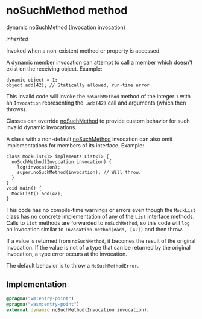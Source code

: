 


# noSuchMethod method








dynamic noSuchMethod
(Invocation invocation)

_<span class="feature">inherited</span>_



<p>Invoked when a non-existent method or property is accessed.</p>
<p>A dynamic member invocation can attempt to call a member which
doesn't exist on the receiving object. Example:</p>
<pre class="language-dart"><code class="language-dart">dynamic object = 1;
object.add(42); // Statically allowed, run-time error
</code></pre>
<p>This invalid code will invoke the <code>noSuchMethod</code> method
of the integer <code>1</code> with an <code>Invocation</code> representing the
<code>.add(42)</code> call and arguments (which then throws).</p>
<p>Classes can override <a href="../../zego_uikit_prebuilt_live_audio_room/ZIMMessageReceiptStatus/noSuchMethod.md">noSuchMethod</a> to provide custom behavior
for such invalid dynamic invocations.</p>
<p>A class with a non-default <a href="../../zego_uikit_prebuilt_live_audio_room/ZIMMessageReceiptStatus/noSuchMethod.md">noSuchMethod</a> invocation can also
omit implementations for members of its interface.
Example:</p>
<pre class="language-dart"><code class="language-dart">class MockList&lt;T&gt; implements List&lt;T&gt; {
  noSuchMethod(Invocation invocation) {
    log(invocation);
    super.noSuchMethod(invocation); // Will throw.
  }
}
void main() {
  MockList().add(42);
}
</code></pre>
<p>This code has no compile-time warnings or errors even though
the <code>MockList</code> class has no concrete implementation of
any of the <code>List</code> interface methods.
Calls to <code>List</code> methods are forwarded to <code>noSuchMethod</code>,
so this code will <code>log</code> an invocation similar to
<code>Invocation.method(#add, [42])</code> and then throw.</p>
<p>If a value is returned from <code>noSuchMethod</code>,
it becomes the result of the original invocation.
If the value is not of a type that can be returned by the original
invocation, a type error occurs at the invocation.</p>
<p>The default behavior is to throw a <code>NoSuchMethodError</code>.</p>



## Implementation

```dart
@pragma("vm:entry-point")
@pragma("wasm:entry-point")
external dynamic noSuchMethod(Invocation invocation);
```








